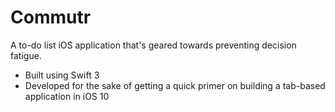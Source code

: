 # Commutr
A to-do list iOS application that's geared towards preventing decision fatigue.   
- Built using Swift 3
- Developed for the sake of getting a quick primer on building a tab-based application in iOS 10
